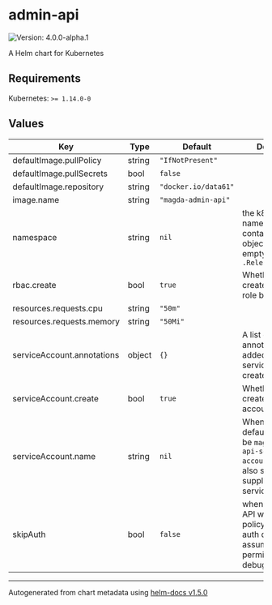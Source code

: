 # admin-api

![Version: 4.0.0-alpha.1](https://img.shields.io/badge/Version-4.0.0--alpha.1-informational?style=flat-square)

A Helm chart for Kubernetes

## Requirements

Kubernetes: `>= 1.14.0-0`

## Values

| Key | Type | Default | Description |
|-----|------|---------|-------------|
| defaultImage.pullPolicy | string | `"IfNotPresent"` |  |
| defaultImage.pullSecrets | bool | `false` |  |
| defaultImage.repository | string | `"docker.io/data61"` |  |
| image.name | string | `"magda-admin-api"` |  |
| namespace | string | `nil` | the k8s namespace contains job object. When empty, will use `.Release.Namespace` |
| rbac.create | bool | `true` | Whether or not to create RBAC role & role binding |
| resources.requests.cpu | string | `"50m"` |  |
| resources.requests.memory | string | `"50Mi"` |  |
| serviceAccount.annotations | object | `{}` | A list of annotations to be added to the service account created |
| serviceAccount.create | bool | `true` | Whether or not to create service account |
| serviceAccount.name | string | `nil` | When empty, default name will be `magda-admin-api-service-account` You can also set this field to supply your own service account |
| skipAuth | bool | `false` | when set to true, API will not query policy engine for auth decision but assume it's always permitted.  It's for debugging only. |

----------------------------------------------
Autogenerated from chart metadata using [helm-docs v1.5.0](https://github.com/norwoodj/helm-docs/releases/v1.5.0)
